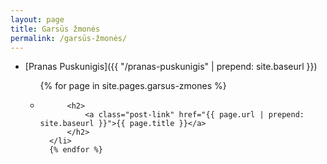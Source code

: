 ```yaml
---
layout: page
title: Garsūs žmonės
permalink: /garsūs-žmonės/
---
```


* [Pranas Puskunigis]({{ "/pranas-puskunigis" | prepend: site.baseurl }})




    <ul class="post-list">
        {% for page in site.pages.garsus-zmones %}
        <li>
            
            
            <h2>
                <a class="post-link" href="{{ page.url | prepend: site.baseurl }}">{{ page.title }}</a>
            </h2>
        </li>
        {% endfor %}
    </ul>